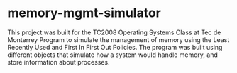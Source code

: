 # memory-mgmt-simulator

This project was built for the TC2008 Operating Systems Class at Tec de Monterrey
Program to simulate the management of memory using the Least Recently Used and First In First Out Policies.
The program was built using different objects that simulate how a system would handle memory, and store information about processes.
